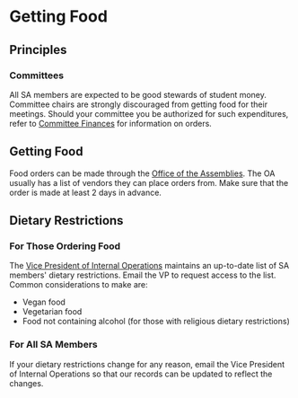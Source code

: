 # Getting Food

## Principles

### Committees

All SA members are expected to be good stewards of student money. Committee chairs are strongly discouraged from getting food for their meetings. Should your committee you be authorized for such expenditures, refer to [Committee Finances](../committees/committee-finances.md) for information on orders.

## Getting Food

Food orders can be made through the [Office of the Assemblies](../about/office-of-the-assemblies.md). The OA usually has a list of vendors they can place orders from. Make sure that the order is made at least 2 days in advance.

## Dietary Restrictions

### For Those Ordering Food

The [Vice President of Internal Operations](../assembly-operations/student-assembly-leadership.md#vice-president-of-internal-operations) maintains an up-to-date list of SA members' dietary restrictions. Email the VP to request access to the list. Common considerations to make are:

* Vegan food
* Vegetarian food
* Food not containing alcohol \(for those with religious dietary restrictions\)

### For All SA Members

If your dietary restrictions change for any reason, email the Vice President of Internal Operations so that our records can be updated to reflect the changes.

